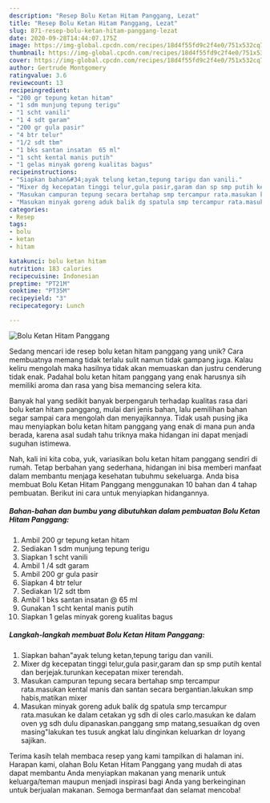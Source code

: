 ```yaml
---
description: "Resep Bolu Ketan Hitam Panggang, Lezat"
title: "Resep Bolu Ketan Hitam Panggang, Lezat"
slug: 871-resep-bolu-ketan-hitam-panggang-lezat
date: 2020-09-28T14:44:07.175Z
image: https://img-global.cpcdn.com/recipes/18d4f55fd9c2f4e0/751x532cq70/bolu-ketan-hitam-panggang-foto-resep-utama.jpg
thumbnail: https://img-global.cpcdn.com/recipes/18d4f55fd9c2f4e0/751x532cq70/bolu-ketan-hitam-panggang-foto-resep-utama.jpg
cover: https://img-global.cpcdn.com/recipes/18d4f55fd9c2f4e0/751x532cq70/bolu-ketan-hitam-panggang-foto-resep-utama.jpg
author: Gertrude Montgomery
ratingvalue: 3.6
reviewcount: 13
recipeingredient:
- "200 gr tepung ketan hitam"
- "1 sdm munjung tepung terigu"
- "1 scht vanili"
- "1 4 sdt garam"
- "200 gr gula pasir"
- "4 btr telur"
- "1/2 sdt tbm"
- "1 bks santan insatan  65 ml"
- "1 scht kental manis putih"
- "1 gelas minyak goreng kualitas bagus"
recipeinstructions:
- "Siapkan bahan&#34;ayak telung ketan,tepung tarigu dan vanili."
- "Mixer dg kecepatan tinggi telur,gula pasir,garam dan sp smp putih kental dan berjejak.turunkan kecepatan mixer terendah."
- "Masukan campuran tepung secara bertahap smp tercampur rata.masukan kental manis dan santan secara bergantian.lakukan smp habis,matikan mixer"
- "Masukan minyak goreng aduk balik dg spatula smp tercampur rata.masukan ke dalam cetakan yg sdh di oles carlo.masukan ke dalam oven yg sdh dulu dipanaskan.panggang smp matang,sesuaikan dg oven masing&#34;lakukan tes tusuk angkat lalu dinginkan keluarkan dr loyang sajikan."
categories:
- Resep
tags:
- bolu
- ketan
- hitam

katakunci: bolu ketan hitam 
nutrition: 183 calories
recipecuisine: Indonesian
preptime: "PT21M"
cooktime: "PT35M"
recipeyield: "3"
recipecategory: Lunch

---
```



![Bolu Ketan Hitam Panggang](https://img-global.cpcdn.com/recipes/18d4f55fd9c2f4e0/751x532cq70/bolu-ketan-hitam-panggang-foto-resep-utama.jpg)

Sedang mencari ide resep bolu ketan hitam panggang yang unik? Cara membuatnya memang tidak terlalu sulit namun tidak gampang juga. Kalau keliru mengolah maka hasilnya tidak akan memuaskan dan justru cenderung tidak enak. Padahal bolu ketan hitam panggang yang enak harusnya sih memiliki aroma dan rasa yang bisa memancing selera kita.



Banyak hal yang sedikit banyak berpengaruh terhadap kualitas rasa dari bolu ketan hitam panggang, mulai dari jenis bahan, lalu pemilihan bahan segar sampai cara mengolah dan menyajikannya. Tidak usah pusing jika mau menyiapkan bolu ketan hitam panggang yang enak di mana pun anda berada, karena asal sudah tahu triknya maka hidangan ini dapat menjadi suguhan istimewa.


Nah, kali ini kita coba, yuk, variasikan bolu ketan hitam panggang sendiri di rumah. Tetap berbahan yang sederhana, hidangan ini bisa memberi manfaat dalam membantu menjaga kesehatan tubuhmu sekeluarga. Anda bisa membuat Bolu Ketan Hitam Panggang menggunakan 10 bahan dan 4 tahap pembuatan. Berikut ini cara untuk menyiapkan hidangannya.

<!--inarticleads1-->

##### Bahan-bahan dan bumbu yang dibutuhkan dalam pembuatan Bolu Ketan Hitam Panggang:

1. Ambil 200 gr tepung ketan hitam
1. Sediakan 1 sdm munjung tepung terigu
1. Siapkan 1 scht vanili
1. Ambil 1 /4 sdt garam
1. Ambil 200 gr gula pasir
1. Siapkan 4 btr telur
1. Sediakan 1/2 sdt tbm
1. Ambil 1 bks santan insatan @ 65 ml
1. Gunakan 1 scht kental manis putih
1. Siapkan 1 gelas minyak goreng kualitas bagus




<!--inarticleads2-->

##### Langkah-langkah membuat Bolu Ketan Hitam Panggang:

1. Siapkan bahan&#34;ayak telung ketan,tepung tarigu dan vanili.
1. Mixer dg kecepatan tinggi telur,gula pasir,garam dan sp smp putih kental dan berjejak.turunkan kecepatan mixer terendah.
1. Masukan campuran tepung secara bertahap smp tercampur rata.masukan kental manis dan santan secara bergantian.lakukan smp habis,matikan mixer
1. Masukan minyak goreng aduk balik dg spatula smp tercampur rata.masukan ke dalam cetakan yg sdh di oles carlo.masukan ke dalam oven yg sdh dulu dipanaskan.panggang smp matang,sesuaikan dg oven masing&#34;lakukan tes tusuk angkat lalu dinginkan keluarkan dr loyang sajikan.




Terima kasih telah membaca resep yang kami tampilkan di halaman ini. Harapan kami, olahan Bolu Ketan Hitam Panggang yang mudah di atas dapat membantu Anda menyiapkan makanan yang menarik untuk keluarga/teman maupun menjadi inspirasi bagi Anda yang berkeinginan untuk berjualan makanan. Semoga bermanfaat dan selamat mencoba!
